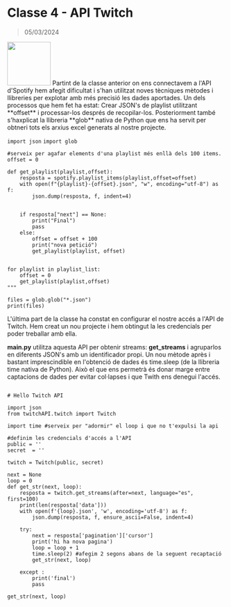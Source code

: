# Classe 4 - API Twitch

> 05/03/2024

<img src="https://dev.twitch.tv/marketing-assets/images/TwitchDev.png" width="100px">
Partint de la classe anterior on ens connectavem a l'API d'Spotify hem afegit dificultat i s'han utilitzat noves tècniques mètodes i llibreries per explotar amb més precisió les dades aportades.
Un dels processos que hem fet ha estat: Crear JSON's de playlist utilitzant **offset** i processar-los després de recopilar-los. Posteriorment també s'haxplicat la llibreria **glob** nativa de Python que ens ha servit per obtneri tots els arxius excel generats al nostre projecte.

<code>import json</code>
<code>import glob</code>
```
#serveix per agafar elements d'una playlist més enllà dels 100 items.
offset = 0

def get_playlist(playlist,offset):
    resposta = spotify.playlist_items(playlist,offset=offset)
    with open(f"{playlist}-{offset}.json", "w", encoding="utf-8") as f:
        json.dump(resposta, f, indent=4)


    if resposta["next"] == None:
        print("Final")
        pass
    else:
        offset = offset + 100
        print("nova petició")
        get_playlist(playlist, offset)


for playlist in playlist_list:
    offset = 0
    get_playlist(playlist,offset)
"""

files = glob.glob("*.json")
print(files)
```


L'última part de la classe ha constat en configurar el nostre accés a l'API de Twitch. Hem creat un nou projecte i hem obtingut la les credencials per poder treballar amb ella. 

__main.py__ utilitza aquesta API per obtenir streams: **get_streams** i agruparlos en diferents JSON's amb un identificador propi. Un nou mètode après i bastant imprescindible en l'obtenció de dades és time.sleep (de la llibreria time nativa de Python). Això el que ens permetrà és donar marge entre captacions de dades per evitar col·lapses i que Twith ens denegui l'accés.

```

# Hello Twitch API

import json
from twitchAPI.twitch import Twitch

import time #serveix per "adormir" el loop i que no t'expulsi la api

#definim les credencials d'accés a l'API
public = ''
secret  = ''

twitch = Twitch(public, secret)

next = None
loop = 0
def get_str(next, loop):
    resposta = twitch.get_streams(after=next, language="es", first=100)
    print(len(resposta['data']))
    with open(f'{loop}.json', 'w', encoding='utf-8') as f:
        json.dump(resposta, f, ensure_ascii=False, indent=4)

    try:
        next = resposta['pagination']['cursor']
        print('hi ha nova pagina')
        loop = loop + 1
        time.sleep(2) #afegim 2 segons abans de la seguent recaptació
        get_str(next, loop)

    except :
        print('final')
        pass

get_str(next, loop)

```
